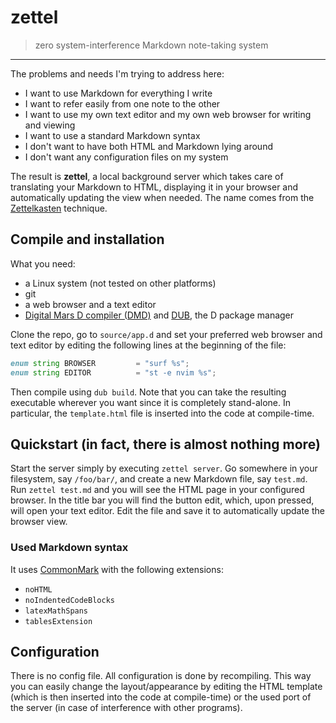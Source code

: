 # zettel

> zero system-interference Markdown note-taking system

-------------------------------------------------

The problems and needs I'm trying to address here:

- I want to use Markdown for everything I write
- I want to refer easily from one note to the other
- I want to use my own text editor and my own web browser 
  for writing and viewing
- I want to use a standard Markdown syntax
- I don't want to have both HTML and Markdown lying around
- I don't want any configuration files on my system

The result is **zettel**, a local background server
which takes care of translating your Markdown to HTML, 
displaying it in your browser and automatically updating
the view when needed. The name comes from the 
[Zettelkasten](https://en.wikipedia.org/wiki/Zettelkasten) 
technique.

## Compile and installation

What you need:
- a Linux system (not tested on other platforms)
- git
- a web browser and a text editor
- [Digital Mars D compiler (DMD)](https://dlang.org/download.html) 
  and [DUB](https://dub.pm/getting_started), the D package manager

Clone the repo, go to `source/app.d` and set your preferred web browser
and text editor by editing the following lines at the beginning of the
file:
```D
enum string BROWSER         = "surf %s";
enum string EDITOR          = "st -e nvim %s";
```
Then compile using `dub build`. Note that you can take the resulting
executable wherever you want since it is completely stand-alone. 
In particular, the `template.html` file is inserted into the code 
at compile-time.

## Quickstart (in fact, there is almost nothing more)

Start the server simply by executing `zettel server`.
Go somewhere in your filesystem, say `/foo/bar/`, and create a new 
Markdown file, say `test.md`.
Run `zettel test.md` and you will see the HTML page in your configured 
browser. In the title bar you will find the button edit, which, upon 
pressed, will open your text editor. Edit the file and
save it to automatically update the browser view.

### Used Markdown syntax

It uses [CommonMark](https://commonmark.org/) with the following extensions:
- `noHTML`
- `noIndentedCodeBlocks`
- `latexMathSpans`
- `tablesExtension`


## Configuration

There is no config file. All configuration is done by recompiling. This way 
you can easily change the layout/appearance by editing the HTML template
(which is then inserted into the code at compile-time) or the used port of the 
server (in case of interference with other programs).
